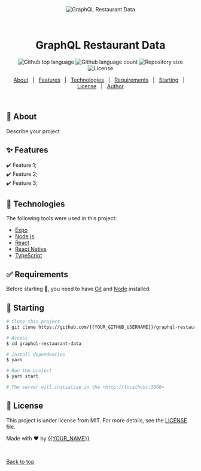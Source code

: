 <div align="center" id="top"> 
  <img src="./.github/app.gif" alt="GraphQL Restaurant Data" />

  &#xa0;

  <!-- <a href="https://graphqlrestaurantdata.netlify.app">Demo</a> -->
</div>

<h1 align="center">GraphQL Restaurant Data</h1>

<p align="center">
  <img alt="Github top language" src="https://img.shields.io/github/languages/top/{{YOUR_GITHUB_USERNAME}}/graphql-restaurant-data?color=56BEB8">

  <img alt="Github language count" src="https://img.shields.io/github/languages/count/{{YOUR_GITHUB_USERNAME}}/graphql-restaurant-data?color=56BEB8">

  <img alt="Repository size" src="https://img.shields.io/github/repo-size/{{YOUR_GITHUB_USERNAME}}/graphql-restaurant-data?color=56BEB8">

  <img alt="License" src="https://img.shields.io/github/license/{{YOUR_GITHUB_USERNAME}}/graphql-restaurant-data?color=56BEB8">

  <!-- <img alt="Github issues" src="https://img.shields.io/github/issues/{{YOUR_GITHUB_USERNAME}}/graphql-restaurant-data?color=56BEB8" /> -->

  <!-- <img alt="Github forks" src="https://img.shields.io/github/forks/{{YOUR_GITHUB_USERNAME}}/graphql-restaurant-data?color=56BEB8" /> -->

  <!-- <img alt="Github stars" src="https://img.shields.io/github/stars/{{YOUR_GITHUB_USERNAME}}/graphql-restaurant-data?color=56BEB8" /> -->
</p>

<!-- Status -->

<!-- <h4 align="center"> 
	🚧  GraphQL Restaurant Data 🚀 Under construction...  🚧
</h4> 

<hr> -->

<p align="center">
  <a href="#dart-about">About</a> &#xa0; | &#xa0; 
  <a href="#sparkles-features">Features</a> &#xa0; | &#xa0;
  <a href="#rocket-technologies">Technologies</a> &#xa0; | &#xa0;
  <a href="#white_check_mark-requirements">Requirements</a> &#xa0; | &#xa0;
  <a href="#checkered_flag-starting">Starting</a> &#xa0; | &#xa0;
  <a href="#memo-license">License</a> &#xa0; | &#xa0;
  <a href="https://github.com/{{YOUR_GITHUB_USERNAME}}" target="_blank">Author</a>
</p>

<br>

## :dart: About ##

Describe your project

## :sparkles: Features ##

:heavy_check_mark: Feature 1;\
:heavy_check_mark: Feature 2;\
:heavy_check_mark: Feature 3;

## :rocket: Technologies ##

The following tools were used in this project:

- [Expo](https://expo.io/)
- [Node.js](https://nodejs.org/en/)
- [React](https://pt-br.reactjs.org/)
- [React Native](https://reactnative.dev/)
- [TypeScript](https://www.typescriptlang.org/)

## :white_check_mark: Requirements ##

Before starting :checkered_flag:, you need to have [Git](https://git-scm.com) and [Node](https://nodejs.org/en/) installed.

## :checkered_flag: Starting ##

```bash
# Clone this project
$ git clone https://github.com/{{YOUR_GITHUB_USERNAME}}/graphql-restaurant-data

# Access
$ cd graphql-restaurant-data

# Install dependencies
$ yarn

# Run the project
$ yarn start

# The server will initialize in the <http://localhost:3000>
```

## :memo: License ##

This project is under license from MIT. For more details, see the [LICENSE](LICENSE.md) file.


Made with :heart: by <a href="https://github.com/{{YOUR_GITHUB_USERNAME}}" target="_blank">{{YOUR_NAME}}</a>

&#xa0;

<a href="#top">Back to top</a>
